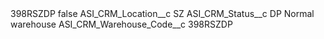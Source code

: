 <?xml version="1.0" encoding="UTF-8"?>
<CustomMetadata xmlns="http://soap.sforce.com/2006/04/metadata" xmlns:xsi="http://www.w3.org/2001/XMLSchema-instance" xmlns:xsd="http://www.w3.org/2001/XMLSchema">
    <label>398RSZDP</label>
    <protected>false</protected>
    <values>
        <field>ASI_CRM_Location__c</field>
        <value xsi:type="xsd:string">SZ</value>
    </values>
    <values>
        <field>ASI_CRM_Status__c</field>
        <value xsi:type="xsd:string">DP Normal warehouse</value>
    </values>
    <values>
        <field>ASI_CRM_Warehouse_Code__c</field>
        <value xsi:type="xsd:string">398RSZDP</value>
    </values>
</CustomMetadata>
